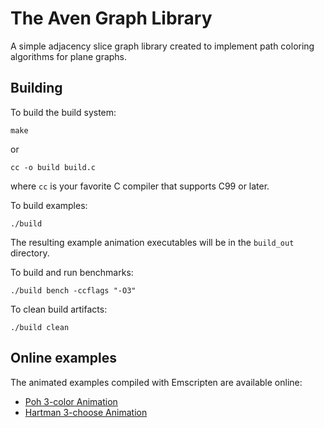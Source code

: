 # The Aven Graph Library

A simple adjacency slice graph library created to implement
path coloring algorithms for plane graphs.

## Building

To build the build system:

```Shell
make
```
or
```Shell
cc -o build build.c
```
where `cc` is your favorite C compiler that supports C99 or later.

To build examples:
```
./build
```
The resulting example animation executables will be in the `build_out` directory.

To build and run benchmarks:
```
./build bench -ccflags "-O3"
```

To clean build artifacts:
```
./build clean
```

## Online examples

The animated examples compiled with Emscripten are available online:

 - [Poh 3-color Animation](https://musing.permutationlock.com/static/triangulate/poh.html)
 - [Hartman 3-choose Animation](https://musing.permutationlock.com/static/triangulate/hartman.html)
